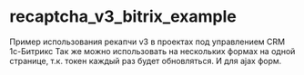 # recaptcha_v3_bitrix_example
Пример использования рекапчи v3 в проектах под управлением CRM 1c-Битрикс
Так же можно использовать на нескольких формах на одной странице, т.к. токен каждый раз будет обновляться. И для ajax форм.
